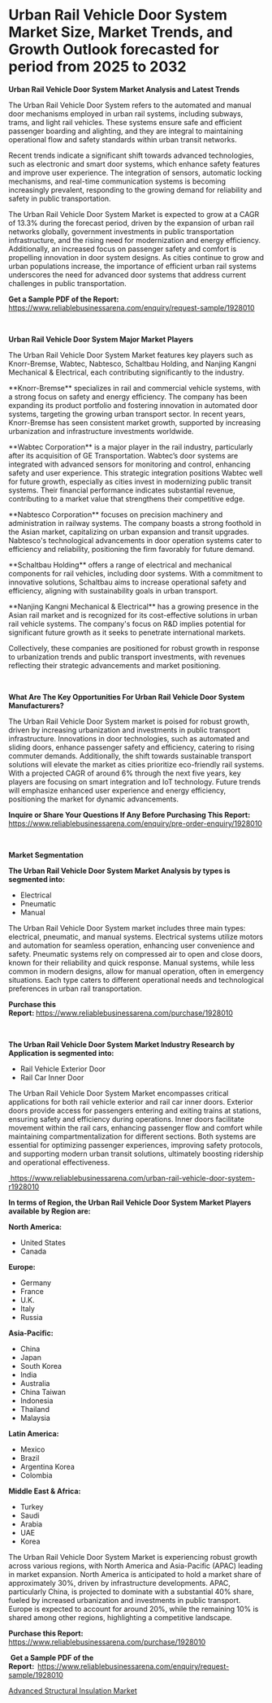 <p><h1>Urban Rail Vehicle Door System Market Size, Market Trends, and Growth Outlook forecasted for period from 2025 to 2032</h1></p><p><strong>Urban Rail Vehicle Door System Market Analysis and Latest Trends</strong></p>
<p><p>The Urban Rail Vehicle Door System refers to the automated and manual door mechanisms employed in urban rail systems, including subways, trams, and light rail vehicles. These systems ensure safe and efficient passenger boarding and alighting, and they are integral to maintaining operational flow and safety standards within urban transit networks. </p><p>Recent trends indicate a significant shift towards advanced technologies, such as electronic and smart door systems, which enhance safety features and improve user experience. The integration of sensors, automatic locking mechanisms, and real-time communication systems is becoming increasingly prevalent, responding to the growing demand for reliability and safety in public transportation.</p><p>The Urban Rail Vehicle Door System Market is expected to grow at a CAGR of 13.3% during the forecast period, driven by the expansion of urban rail networks globally, government investments in public transportation infrastructure, and the rising need for modernization and energy efficiency. Additionally, an increased focus on passenger safety and comfort is propelling innovation in door system designs. As cities continue to grow and urban populations increase, the importance of efficient urban rail systems underscores the need for advanced door systems that address current challenges in public transportation.</p></p>
<p><strong>Get a Sample PDF of the Report:&nbsp;</strong> <a href="https://www.reliablebusinessarena.com/enquiry/request-sample/1928010?utm_campaign=3173&utm_medium=2&utm_source=Github&utm_content=ia&utm_term=28032025&utm_id=urban-rail-vehicle-door-system">https://www.reliablebusinessarena.com/enquiry/request-sample/1928010</a></p>
<p>&nbsp;</p>
<p><strong>Urban Rail Vehicle Door System Major Market Players</strong></p>
<p><p>The Urban Rail Vehicle Door System Market features key players such as Knorr-Bremse, Wabtec, Nabtesco, Schaltbau Holding, and Nanjing Kangni Mechanical & Electrical, each contributing significantly to the industry.</p><p>**Knorr-Bremse** specializes in rail and commercial vehicle systems, with a strong focus on safety and energy efficiency. The company has been expanding its product portfolio and fostering innovation in automated door systems, targeting the growing urban transport sector. In recent years, Knorr-Bremse has seen consistent market growth, supported by increasing urbanization and infrastructure investments worldwide.</p><p>**Wabtec Corporation** is a major player in the rail industry, particularly after its acquisition of GE Transportation. Wabtec’s door systems are integrated with advanced sensors for monitoring and control, enhancing safety and user experience. This strategic integration positions Wabtec well for future growth, especially as cities invest in modernizing public transit systems. Their financial performance indicates substantial revenue, contributing to a market value that strengthens their competitive edge.</p><p>**Nabtesco Corporation** focuses on precision machinery and administration in railway systems. The company boasts a strong foothold in the Asian market, capitalizing on urban expansion and transit upgrades. Nabtesco's technological advancements in door operation systems cater to efficiency and reliability, positioning the firm favorably for future demand.</p><p>**Schaltbau Holding** offers a range of electrical and mechanical components for rail vehicles, including door systems. With a commitment to innovative solutions, Schaltbau aims to increase operational safety and efficiency, aligning with sustainability goals in urban transport.</p><p>**Nanjing Kangni Mechanical & Electrical** has a growing presence in the Asian rail market and is recognized for its cost-effective solutions in urban rail vehicle systems. The company's focus on R&D implies potential for significant future growth as it seeks to penetrate international markets.</p><p>Collectively, these companies are positioned for robust growth in response to urbanization trends and public transport investments, with revenues reflecting their strategic advancements and market positioning.</p></p>
<p>&nbsp;</p>
<p><strong>What Are The Key Opportunities For Urban Rail Vehicle Door System Manufacturers?</strong></p>
<p><p>The Urban Rail Vehicle Door System market is poised for robust growth, driven by increasing urbanization and investments in public transport infrastructure. Innovations in door technologies, such as automated and sliding doors, enhance passenger safety and efficiency, catering to rising commuter demands. Additionally, the shift towards sustainable transport solutions will elevate the market as cities prioritize eco-friendly rail systems. With a projected CAGR of around 6% through the next five years, key players are focusing on smart integration and IoT technology. Future trends will emphasize enhanced user experience and energy efficiency, positioning the market for dynamic advancements.</p></p>
<p><strong>Inquire or Share Your Questions If Any Before Purchasing This Report:</strong> <a href="https://www.reliablebusinessarena.com/enquiry/pre-order-enquiry/1928010?utm_campaign=3173&utm_medium=2&utm_source=Github&utm_content=ia&utm_term=28032025&utm_id=urban-rail-vehicle-door-system">https://www.reliablebusinessarena.com/enquiry/pre-order-enquiry/1928010</a></p>
<p>&nbsp;</p>
<p><strong>Market Segmentation</strong></p>
<p><strong>The Urban Rail Vehicle Door System Market Analysis by types is segmented into:</strong></p>
<p><ul><li>Electrical</li><li>Pneumatic</li><li>Manual</li></ul></p>
<p><p>The Urban Rail Vehicle Door System market includes three main types: electrical, pneumatic, and manual systems. Electrical systems utilize motors and automation for seamless operation, enhancing user convenience and safety. Pneumatic systems rely on compressed air to open and close doors, known for their reliability and quick response. Manual systems, while less common in modern designs, allow for manual operation, often in emergency situations. Each type caters to different operational needs and technological preferences in urban rail transportation.</p></p>
<p><strong>Purchase this Report:&nbsp;</strong><a href="https://www.reliablebusinessarena.com/purchase/1928010?utm_campaign=3173&utm_medium=2&utm_source=Github&utm_content=ia&utm_term=28032025&utm_id=urban-rail-vehicle-door-system">https://www.reliablebusinessarena.com/purchase/1928010</a></p>
<p>&nbsp;</p>
<p><strong>The Urban Rail Vehicle Door System Market Industry Research by Application is segmented into:</strong></p>
<p><ul><li>Rail Vehicle Exterior Door</li><li>Rail Car Inner Door</li></ul></p>
<p><p>The Urban Rail Vehicle Door System Market encompasses critical applications for both rail vehicle exterior and rail car inner doors. Exterior doors provide access for passengers entering and exiting trains at stations, ensuring safety and efficiency during operations. Inner doors facilitate movement within the rail cars, enhancing passenger flow and comfort while maintaining compartmentalization for different sections. Both systems are essential for optimizing passenger experiences, improving safety protocols, and supporting modern urban transit solutions, ultimately boosting ridership and operational effectiveness.</p></p>
<p><a href="https://www.reliablebusinessarena.com/urban-rail-vehicle-door-system-r1928010?utm_campaign=3173&utm_medium=2&utm_source=Github&utm_content=ia&utm_term=28032025&utm_id=urban-rail-vehicle-door-system">&nbsp;https://www.reliablebusinessarena.com/urban-rail-vehicle-door-system-r1928010</a></p>
<p><strong>In terms of Region, the Urban Rail Vehicle Door System Market Players available by Region are:</strong></p>
<p>
    <p> <strong> North America: </strong>
        <ul>
            <li>United States</li>
            <li>Canada</li>
        </ul>
        </p> 
    <p> <strong> Europe: </strong>
        <ul>
            <li>Germany</li>
            <li>France</li>
            <li>U.K.</li>
            <li>Italy</li>
            <li>Russia</li>
        </ul>
        </p> 
    <p> <strong> Asia-Pacific: </strong>
        <ul>
            <li>China</li>
            <li>Japan</li>
            <li>South Korea</li>
            <li>India</li>
            <li>Australia</li>
            <li>China Taiwan</li>
            <li>Indonesia</li>
            <li>Thailand</li>
            <li>Malaysia</li>
        </ul>
        </p> 
    <p> <strong> Latin America: </strong>
        <ul>
            <li>Mexico</li>
            <li>Brazil</li>
            <li>Argentina Korea</li>
            <li>Colombia</li>
        </ul>
        </p> 
    <p> <strong> Middle East & Africa: </strong>
        <ul>
            <li>Turkey</li>
            <li>Saudi</li>
            <li>Arabia</li>
            <li>UAE</li>
            <li>Korea</li>
        </ul>
    </p>
    </p>
<p><p>The Urban Rail Vehicle Door System Market is experiencing robust growth across various regions, with North America and Asia-Pacific (APAC) leading in market expansion. North America is anticipated to hold a market share of approximately 30%, driven by infrastructure developments. APAC, particularly China, is projected to dominate with a substantial 40% share, fueled by increased urbanization and investments in public transport. Europe is expected to account for around 20%, while the remaining 10% is shared among other regions, highlighting a competitive landscape.</p></p>
<p><strong>Purchase this Report: </strong><a href="https://www.reliablebusinessarena.com/purchase/1928010?utm_campaign=3173&utm_medium=2&utm_source=Github&utm_content=ia&utm_term=28032025&utm_id=urban-rail-vehicle-door-system">https://www.reliablebusinessarena.com/purchase/1928010</a></p>
<p>&nbsp;<strong>Get a Sample PDF of the Report:&nbsp;&nbsp;</strong><a href="https://www.reliablebusinessarena.com/enquiry/request-sample/1928010?utm_campaign=3173&utm_medium=2&utm_source=Github&utm_content=ia&utm_term=28032025&utm_id=urban-rail-vehicle-door-system">https://www.reliablebusinessarena.com/enquiry/request-sample/1928010</a></p>
<p><strong></strong></p>
<p><p><a href="https://github.com/bulkagumanvv/Market-Research-Report-List-1/blob/main/advanced-structural-insulation-market.md?utm_campaign=3173&utm_medium=2&utm_source=Github&utm_content=ia&utm_term=28032025&utm_id=urban-rail-vehicle-door-system">Advanced Structural Insulation Market</a></p></p>